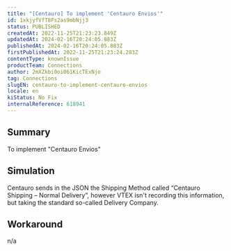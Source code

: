 ```yaml
---
title: "[Centauro] To implement 'Centauro Envios'"
id: 1xkjyfVfT8Fs2as9mbNjj3
status: PUBLISHED
createdAt: 2022-11-25T21:23:23.849Z
updatedAt: 2024-02-16T20:24:05.883Z
publishedAt: 2024-02-16T20:24:05.883Z
firstPublishedAt: 2022-11-25T21:23:24.283Z
contentType: knownIssue
productTeam: Connections
author: 2mXZkbi0oi061KicTExNjo
tag: Connections
slugEN: centauro-to-implement-centauro-envios
locale: en
kiStatus: No Fix
internalReference: 618941
---
```


## Summary


To implement "Centauro Envios"



## Simulation


Centauro sends in the JSON the Shipping Method called “Centauro Shipping – Normal Delivery”, however VTEX isn't recording this information, but taking the standard so-called Delivery Company.



## Workaround


n/a

